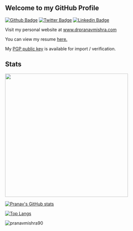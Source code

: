 ## Welcome to my GitHub Profile

[![Github Badge](https://img.shields.io/badge/-pranavmishra90-grey?style=flat&logo=github&logoColor=white&link=https://github.com/pranavmishra90/)](https://www.github.com/pranavmishra90/) [![Twitter Badge](https://img.shields.io/badge/-drpranavmishra-00acee?style=flat&logo=twitter&logoColor=white&link=https://twitter.com/drpranavmishra/)](https://www.twitter.com/drpranavmishra/) [![Linkedin Badge](https://img.shields.io/badge/-drpranavmishra-0072b1?style=flat&logo=Linkedin&logoColor=white&link=https://www.linkedin.com/in/drpranavmishra/)](https://www.linkedin.com/in/drpranavmishra/)  

Visit my personal website at www.drpranavmishra.com

<p align='left'> You can view my resume <a href='https://www.drpranavmishra.com/wp-content/uploads/cv/Pranav%20Mishra%20Curriculum%20Vitae.pdf' target=_blank><u>here</u>.</a></p>

My [PGP public key](./pgp/pranav-mishra-public.key) is available for import / verification.


## Stats
<img src="https://cr-ss-service.azurewebsites.net/api/ScreenShot?widget=summary&username=pranavmishra90&badges=3&branding=false&style=--header-bg-color:%23000;--badge-text-color:%23fff;--name-font-size:%2020px;" width="400" />


[![Pranav's GitHub stats](https://github-readme-stats-pm0102.vercel.app/api?username=pranavmishra90)](https://github.com/pranavmishra90/github-readme-stats)

[![Top Langs](https://github-readme-stats.vercel.app/api/top-langs/?username=pranavmishra90&layout=compact)](https://github.com/pranavmishra90/github-readme-stats)
<p align=left> <img src=https://komarev.com/ghpvc/?username=pranavmishra90 alt=pranavmishra90 /> </p>
